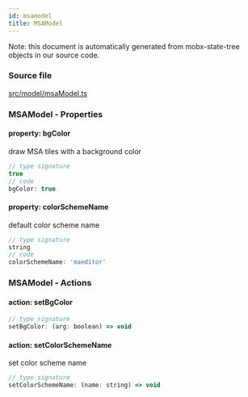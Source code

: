 ```yaml
---
id: msamodel
title: MSAModel
---
```


Note: this document is automatically generated from mobx-state-tree objects in
our source code.

### Source file

[src/model/msaModel.ts](https://github.com/GMOD/react-msaview/blob/main/lib/src/model/msaModel.ts)



### MSAModel - Properties
#### property: bgColor

draw MSA tiles with a background color

```js
// type signature
true
// code
bgColor: true
```

#### property: colorSchemeName

default color scheme name

```js
// type signature
string
// code
colorSchemeName: 'maeditor'
```








### MSAModel - Actions
#### action: setBgColor



```js
// type signature
setBgColor: (arg: boolean) => void
```

#### action: setColorSchemeName

set color scheme name

```js
// type signature
setColorSchemeName: (name: string) => void
```


